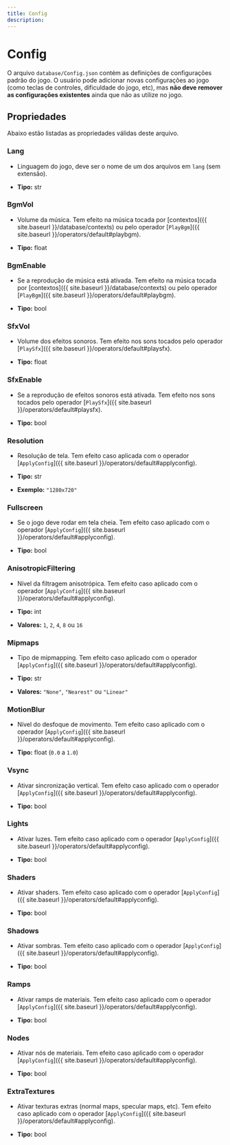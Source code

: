 ```yaml
---
title: Config
description: 
---
```


# Config
O arquivo `database/Config.json` contém as definições de configurações padrão do jogo.
O usuário pode adicionar novas configurações ao jogo (como teclas de controles, 
dificuldade do jogo, etc), mas **não deve remover as configurações existentes** ainda que 
não as utilize no jogo.

## Propriedades
Abaixo estão listadas as propriedades válidas deste arquivo.

### Lang
- Linguagem do jogo, deve ser o nome de um dos arquivos em `lang` (sem extensão).

- **Tipo:** str

### BgmVol
- Volume da música. Tem efeito na música tocada por [contextos]({{ site.baseurl }}/database/contexts) 
ou pelo operador [`PlayBgm`]({{ site.baseurl }}/operators/default#playbgm).

- **Tipo:** float

### BgmEnable
- Se a reprodução de música está ativada. Tem efeito na música tocada por 
[contextos]({{ site.baseurl }}/database/contexts) ou pelo operador 
[`PlayBgm`]({{ site.baseurl }}/operators/default#playbgm).

- **Tipo:** bool

### SfxVol
- Volume dos efeitos sonoros. Tem efeito nos sons tocados pelo operador 
[`PlaySfx`]({{ site.baseurl }}/operators/default#playsfx).

- **Tipo:** float

### SfxEnable
- Se a reprodução de efeitos sonoros está ativada. Tem efeito nos sons tocados 
pelo operador [`PlaySfx`]({{ site.baseurl }}/operators/default#playsfx).

- **Tipo:** bool

### Resolution
- Resolução de tela. Tem efeito caso aplicada com o operador 
[`ApplyConfig`]({{ site.baseurl }}/operators/default#applyconfig).

- **Tipo:** str
- **Exemplo:** `"1280x720"`

### Fullscreen
- Se o jogo deve rodar em tela cheia. Tem efeito caso aplicado com o operador 
[`ApplyConfig`]({{ site.baseurl }}/operators/default#applyconfig).

- **Tipo:** bool

### AnisotropicFiltering
- Nível da filtragem anisotrópica. Tem efeito caso aplicado com o operador 
[`ApplyConfig`]({{ site.baseurl }}/operators/default#applyconfig).

- **Tipo:** int
- **Valores:** `1`, `2`, `4`, `8` ou `16`

### Mipmaps
- Tipo de mipmapping. Tem efeito caso aplicado com o operador 
[`ApplyConfig`]({{ site.baseurl }}/operators/default#applyconfig).

- **Tipo:** str
- **Valores:** `"None"`, `"Nearest"` ou `"Linear"`

### MotionBlur
- Nível do desfoque de movimento. Tem efeito caso aplicado com o operador 
[`ApplyConfig`]({{ site.baseurl }}/operators/default#applyconfig).

- **Tipo:** float (`0.0` a `1.0`)

### Vsync
- Ativar sincronização vertical. Tem efeito caso aplicado com o operador 
[`ApplyConfig`]({{ site.baseurl }}/operators/default#applyconfig).

- **Tipo:** bool

### Lights
- Ativar luzes. Tem efeito caso aplicado com o operador 
[`ApplyConfig`]({{ site.baseurl }}/operators/default#applyconfig).

- **Tipo:** bool

### Shaders
- Ativar shaders. Tem efeito caso aplicado com o operador 
[`ApplyConfig`]({{ site.baseurl }}/operators/default#applyconfig).

- **Tipo:** bool

### Shadows
- Ativar sombras. Tem efeito caso aplicado com o operador 
[`ApplyConfig`]({{ site.baseurl }}/operators/default#applyconfig).

- **Tipo:** bool

### Ramps
- Ativar ramps de materiais. Tem efeito caso aplicado com o operador 
[`ApplyConfig`]({{ site.baseurl }}/operators/default#applyconfig).

- **Tipo:** bool

### Nodes
- Ativar nós de materiais. Tem efeito caso aplicado com o operador 
[`ApplyConfig`]({{ site.baseurl }}/operators/default#applyconfig).

- **Tipo:** bool

### ExtraTextures
- Ativar texturas extras (normal maps, specular maps, etc). Tem efeito caso 
aplicado com o operador [`ApplyConfig`]({{ site.baseurl }}/operators/default#applyconfig).

- **Tipo:** bool


